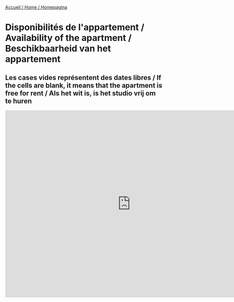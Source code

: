 [Accueil / Home / Homepagina](README.md)

# Disponibilités de l'appartement / Availability of the apartment / Beschikbaarheid van het appartement

## Les cases vides représentent des dates libres / If the cells are blank, it means that the apartment is free for rent / Als het wit is, is het studio vrij om te huren

<iframe src="https://calendar.google.com/calendar/embed?height=600&amp;wkst=1&amp;bgcolor=%2390CAF9&amp;src=apc8see4v63vprppgat2u3hom8%40group.calendar.google.com&amp;color=%231565C0&amp;ctz=Europe%2FAmsterdam" style="border-width:0" width="800" height="600" frameborder="0" scrolling="no"></iframe>